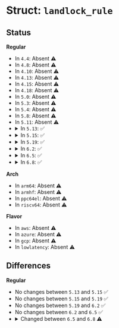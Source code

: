 # Struct: <code>landlock_rule</code>

## Status
<b>Regular</b>
<ul>
<li>
In <code>4.4</code>: Absent ⚠️
</li>
<li>
In <code>4.8</code>: Absent ⚠️
</li>
<li>
In <code>4.10</code>: Absent ⚠️
</li>
<li>
In <code>4.13</code>: Absent ⚠️
</li>
<li>
In <code>4.15</code>: Absent ⚠️
</li>
<li>
In <code>4.18</code>: Absent ⚠️
</li>
<li>
In <code>5.0</code>: Absent ⚠️
</li>
<li>
In <code>5.3</code>: Absent ⚠️
</li>
<li>
In <code>5.4</code>: Absent ⚠️
</li>
<li>
In <code>5.8</code>: Absent ⚠️
</li>
<li>
In <code>5.11</code>: Absent ⚠️
</li>
<li>
<details>
<summary>In <code>5.13</code>: ✅</summary>

```c
struct landlock_rule {
    struct rb_node node;
    struct landlock_object *object;
    u32 num_layers;
    struct landlock_layer layers[0];
};
```
</details>
</li>
<li>
<details>
<summary>In <code>5.15</code>: ✅</summary>

```c
struct landlock_rule {
    struct rb_node node;
    struct landlock_object *object;
    u32 num_layers;
    struct landlock_layer layers[0];
};
```
</details>
</li>
<li>
<details>
<summary>In <code>5.19</code>: ✅</summary>

```c
struct landlock_rule {
    struct rb_node node;
    struct landlock_object *object;
    u32 num_layers;
    struct landlock_layer layers[0];
};
```
</details>
</li>
<li>
<details>
<summary>In <code>6.2</code>: ✅</summary>

```c
struct landlock_rule {
    struct rb_node node;
    struct landlock_object *object;
    u32 num_layers;
    struct landlock_layer layers[0];
};
```
</details>
</li>
<li>
<details>
<summary>In <code>6.5</code>: ✅</summary>

```c
struct landlock_rule {
    struct rb_node node;
    struct landlock_object *object;
    u32 num_layers;
    struct landlock_layer layers[0];
};
```
</details>
</li>
<li>
<details>
<summary>In <code>6.8</code>: ✅</summary>

```c
struct landlock_rule {
    struct rb_node node;
    union landlock_key key;
    u32 num_layers;
    struct landlock_layer layers[0];
};
```
</details>
</li>
</ul>
<b>Arch</b>
<ul>
<li>
In <code>arm64</code>: Absent ⚠️
</li>
<li>
In <code>armhf</code>: Absent ⚠️
</li>
<li>
In <code>ppc64el</code>: Absent ⚠️
</li>
<li>
In <code>riscv64</code>: Absent ⚠️
</li>
</ul>
<b>Flavor</b>
<ul>
<li>
In <code>aws</code>: Absent ⚠️
</li>
<li>
In <code>azure</code>: Absent ⚠️
</li>
<li>
In <code>gcp</code>: Absent ⚠️
</li>
<li>
In <code>lowlatency</code>: Absent ⚠️
</li>
</ul>

## Differences
<b>Regular</b>
<ul>
<li>
No changes between <code>5.13</code> and <code>5.15</code> ✅
</li>
<li>
No changes between <code>5.15</code> and <code>5.19</code> ✅
</li>
<li>
No changes between <code>5.19</code> and <code>6.2</code> ✅
</li>
<li>
No changes between <code>6.2</code> and <code>6.5</code> ✅
</li>
<li>
<details>
<summary>Changed between <code>6.5</code> and <code>6.8</code> ⚠️</summary>
<ul>
<li>
<b>Field added. </b>
<code>union landlock_key key</code>
</li>
<li>
<b>Field removed. </b>
<code>struct landlock_object *object</code>
</li>
</ul>
</details>
</li>
</ul>
